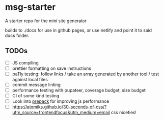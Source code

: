 # msg-starter

A starter repo for the mini site generator

builds to ./docs for use in github pages, or use netlify and point it to said docs folder.

## TODOs

* [ ] JS compiling
* [ ] prettier formatting on save instructions
* [ ] pa11y testing: follow links / take an array generated by another tool / test against local files
* [ ] commit message linting
* [ ] performance testing with pupateer, coverage budget, size budget
* [ ] CI of some kind testing
* [ ] Look into [prepack](https://prepack.io/) for improving js performance
* [ ] https://atomiks.github.io/30-seconds-of-css/?utm_source=frontendfocus&utm_medium=email css niceties!
